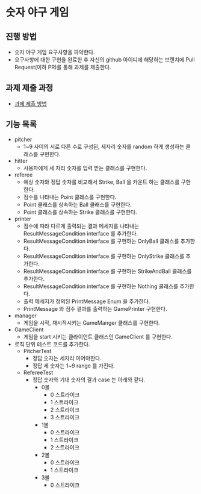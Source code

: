 # 숫자 야구 게임
## 진행 방법
* 숫자 야구 게임 요구사항을 파악한다.
* 요구사항에 대한 구현을 완료한 후 자신의 github 아이디에 해당하는 브랜치에 Pull Request(이하 PR)를 통해 과제를 제출한다.

## 과제 제출 과정
* [과제 제출 방법](https://github.com/next-step/nextstep-docs/tree/master/precourse)

## 기능 목록

- pitcher
    - 1~9 사이의 서로 다른 수로 구성된, 세자리 숫자를 random 하게 생성하는 클래스를 구현한다.
- hitter
    - 사용자에게 세 자리 숫자를 입력 받는 클래스를 구현한다.
- referee
    - 예상 숫자와 정답 숫자를 비교해서 Strike, Ball 을 카운트 하는 클래스를 구현한다.
    - 점수를 나타내는 Point 클래스를 구현한다.
    - Point 클래스를 상속하는 Ball 클래스를 구현한다.
    - Point 클래스를 상속하는 Strike 클래스를 구현한다.
- printer
    - 점수에 따라 다르게 출력되는 결과 메세지를 나타내는 ResultMessageCondition interface 를 추가한다.
    - ResultMessageCondition interface 를 구현하는 OnlyBall 클래스를 추가한다.
    - ResultMessageCondition interface 를 구현하는 OnlyStrike 클래스를 추가한다.
    - ResultMessageCondition interface 를 구현하는 StrikeAndBall 클래스를 추가한다.
    - ResultMessageCondition interface 를 구현하는 Nothing 클래스를 추가한다.
    - 출력 메세지가 정의된 PrintMessage Enum 을 추가한다.
    - PrintMessage 와 점수 결과를 출력하는 GamePrinter 구현한다.
- manager
    - 게임을 시작, 재시작시키는 GameManger 클래스를 구현한다.
- GameClient
    - 게임을 start 시키는 클라이언트 클래스인 GameClient 를 구현한다.
- 로직 단위 테스트 코드를 추가한다.
    - PitcherTest
        - 정답 숫자는 세자리 이어야한다.
        - 정답 세 숫자는 1~9 range 를 가진다.
    - RefereeTest
        - 정답 숫자와 기대 숫자의 결과 case 는 아래와 같다.
            - 0볼
                - 0 스트라이크
                - 1 스트라이크
                - 2 스트라이크
                - 3 스트라이크
            - 1볼
                - 0 스트라이크
                - 1 스트라이크
                - 2 스트라이크
            - 2볼
                - 0 스트라이크
                - 1 스트라이크
            - 3볼
                - 0 스트라이크
